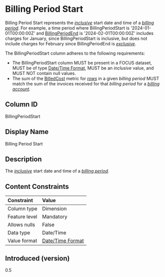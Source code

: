 # Billing Period Start

Billing Period Start represents the [*inclusive*](#glossary:inclusivebound) start date and time of a [*billing period*](#glossary:billing-period). For example, a time period where BillingPeriodStart is '2024-01-01T00:00:00Z' and [BillingPeriodEnd](#billingperiodend) is '2024-02-01T00:00:00Z' includes charges for January, since BillingPeriodStart is inclusive, but does not include charges for February since BillingPeriodEnd is [*exclusive*](#glossary:exclusivebound).

The BillingPeriodStart column adheres to the following requirements:

* The BillingPeriodStart column MUST be present in a FOCUS dataset, MUST be of type [Date/Time Format](#date/timeformat), MUST be an *inclusive* value, and MUST NOT contain null values.
* The sum of the [BilledCost](#billedcost) metric for [*rows*](#glossary:row) in a given *billing period* MUST match the sum of the invoices received for that *billing period* for a [*billing account*](#glossary:billing-account).

## Column ID

BillingPeriodStart

## Display Name

Billing Period Start

## Description

The [*inclusive*](#glossary:inclusivebound) start date and time of a [*billing period*](#glossary:billing-period).

## Content Constraints

| Constraint      | Value                                |
|:----------------|:-------------------------------------|
| Column type     | Dimension                            |
| Feature level   | Mandatory                            |
| Allows nulls    | False                                |
| Data type       | Date/Time                            |
| Value format    | [Date/Time Format](#date/timeformat) |

## Introduced (version)

0.5
